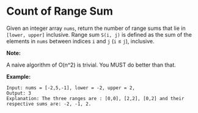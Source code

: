# Count of Range Sum

Given an integer array `nums`, return the number of range sums that lie in `[lower, upper]` inclusive.
Range sum `S(i, j)` is defined as the sum of the elements in `nums` between indices `i` and `j` (`i` ≤ `j`), inclusive.

__Note:__

A naive algorithm of O(n^2) is trivial. You MUST do better than that.

__Example:__

```
Input: nums = [-2,5,-1], lower = -2, upper = 2,
Output: 3
Explanation: The three ranges are : [0,0], [2,2], [0,2] and their respective sums are: -2, -1, 2.
```
